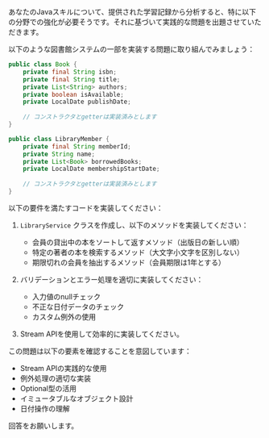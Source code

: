 あなたのJavaスキルについて、提供された学習記録から分析すると、特に以下の分野での強化が必要そうです。それに基づいて実践的な問題を出題させていただきます。

以下のような図書館システムの一部を実装する問題に取り組んでみましょう：

```java
public class Book {
    private final String isbn;
    private final String title;
    private List<String> authors;
    private boolean isAvailable;
    private LocalDate publishDate;
    
    // コンストラクタとgetterは実装済みとします
}

public class LibraryMember {
    private final String memberId;
    private String name;
    private List<Book> borrowedBooks;
    private LocalDate membershipStartDate;
    
    // コンストラクタとgetterは実装済みとします
}
```

以下の要件を満たすコードを実装してください：

1. `LibraryService` クラスを作成し、以下のメソッドを実装してください：
    - 会員の貸出中の本をソートして返すメソッド（出版日の新しい順）
    - 特定の著者の本を検索するメソッド（大文字小文字を区別しない）
    - 期限切れの会員を抽出するメソッド（会員期限は1年とする）

2. バリデーションとエラー処理を適切に実装してください：
    - 入力値のnullチェック
    - 不正な日付データのチェック
    - カスタム例外の使用

3. Stream APIを使用して効率的に実装してください。

この問題は以下の要素を確認することを意図しています：
- Stream APIの実践的な使用
- 例外処理の適切な実装
- Optional型の活用
- イミュータブルなオブジェクト設計
- 日付操作の理解

回答をお願いします。